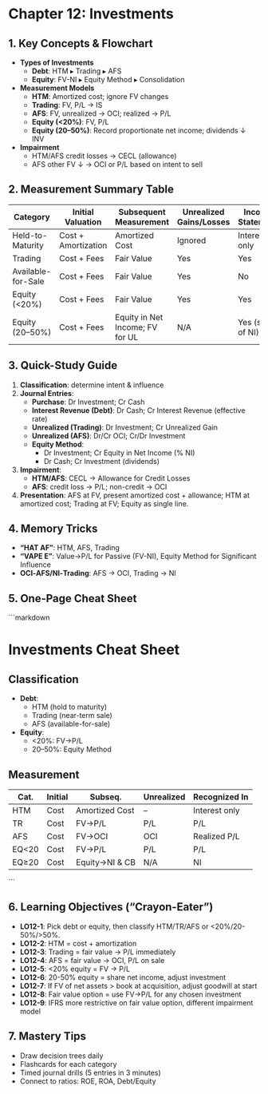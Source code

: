 
# Chapter 12: Investments

## 1. Key Concepts & Flowchart
- **Types of Investments**
  - **Debt**: HTM ▸ Trading ▸ AFS
  - **Equity**: FV-NI ▸ Equity Method ▸ Consolidation
- **Measurement Models**
  - **HTM**: Amortized cost; ignore FV changes
  - **Trading**: FV, P/L → IS
  - **AFS**: FV, unrealized → OCI; realized → P/L
  - **Equity (<20%)**: FV, P/L
  - **Equity (20–50%)**: Record proportionate net income; dividends ↓ INV
- **Impairment**
  - HTM/AFS credit losses → CECL (allowance)
  - AFS other FV ↓ → OCI or P/L based on intent to sell

## 2. Measurement Summary Table
| Category           | Initial Valuation   | Subsequent Measurement          | Unrealized Gains/Losses | Income Statement  | OCI |
| ------------------ | ------------------- | ------------------------------- | ----------------------- | ----------------- | --- |
| Held-to-Maturity   | Cost + Amortization | Amortized Cost                  | Ignored                 | Interest only     | –   |
| Trading            | Cost + Fees         | Fair Value                      | Yes                     | Yes               | –   |
| Available-for-Sale | Cost + Fees         | Fair Value                      | Yes                     | No                | Yes |
| Equity (<20%)      | Cost + Fees         | Fair Value                      | Yes                     | Yes               | –   |
| Equity (20–50%)    | Cost + Fees         | Equity in Net Income; FV for UL | N/A                     | Yes (share of NI) | –   |

## 3. Quick-Study Guide
1. **Classification**: determine intent & influence  
2. **Journal Entries**:  
   - **Purchase**: Dr Investment; Cr Cash  
   - **Interest Revenue (Debt)**: Dr Cash; Cr Interest Revenue (effective rate)  
   - **Unrealized (Trading)**: Dr Investment; Cr Unrealized Gain  
   - **Unrealized (AFS)**: Dr/Cr OCI; Cr/Dr Investment  
   - **Equity Method**:  
     - Dr Investment; Cr Equity in Net Income (% NI)  
     - Dr Cash; Cr Investment (dividends)  
3. **Impairment**:  
   - **HTM/AFS**: CECL → Allowance for Credit Losses  
   - **AFS**: credit loss → P/L; non-credit → OCI  
4. **Presentation**: AFS at FV, present amortized cost + allowance; HTM at amortized cost; Trading at FV; Equity as single line.

## 4. Memory Tricks
- **“HAT AF”**: HTM, AFS, Trading  
- **“VAPE E”**: Value→P/L for Passive (FV-NI), Equity Method for Significant Influence  
- **OCI‐AFS/NI‐Trading**: AFS → OCI, Trading → NI

## 5. One-Page Cheat Sheet
\`\`\`markdown
# Investments Cheat Sheet
## Classification
- **Debt**:  
  - HTM (hold to maturity)  
  - Trading (near-term sale)  
  - AFS (available-for-sale)  
- **Equity**:  
  - <20%: FV→P/L  
  - 20–50%: Equity Method  
## Measurement
| Cat. | Initial | Subseq.          | Unrealized | Recognized In |
|------|---------|------------------|------------|---------------|
| HTM  | Cost    | Amortized Cost   | –          | Interest only |
| TR   | Cost    | FV→P/L           | P/L        | P/L           |
| AFS  | Cost    | FV→OCI           | OCI        | Realized P/L  |
| EQ<20| Cost    | FV→P/L           | P/L        | P/L           |
| EQ≥20| Cost    | Equity→NI & CB   | N/A        | NI            |
\`\`\`

## 6. Learning Objectives (“Crayon-Eater”)
- **LO12-1**: Pick debt or equity, then classify HTM/TR/AFS or <20%/20-50%/>50%.  
- **LO12-2**: HTM = cost + amortization  
- **LO12-3**: Trading = fair value → P/L immediately  
- **LO12-4**: AFS = fair value → OCI, P/L on sale  
- **LO12-5**: <20% equity = FV → P/L  
- **LO12-6**: 20-50% equity = share net income, adjust investment    
- **LO12-7**: If FV of net assets > book at acquisition, adjust goodwill at start  
- **LO12-8**: Fair value option = use FV→P/L for any chosen investment  
- **LO12-9**: IFRS more restrictive on fair value option, different impairment model  

## 7. Mastery Tips
- Draw decision trees daily  
- Flashcards for each category  
- Timed journal drills (5 entries in 3 minutes)  
- Connect to ratios: ROE, ROA, Debt/Equity  
